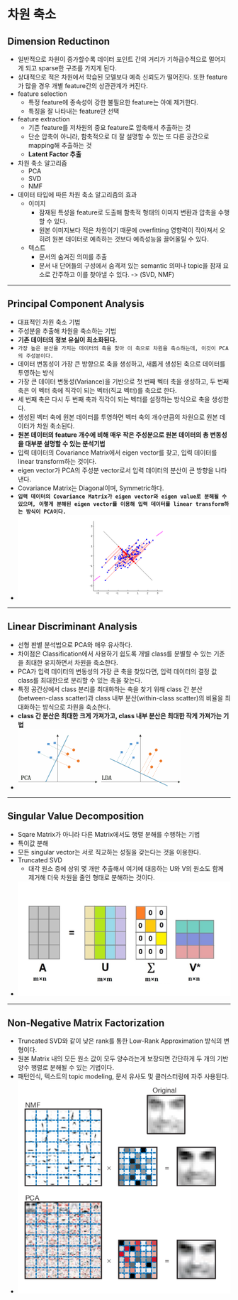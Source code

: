 차원 축소
== 
## Dimension Reductinon
- 일반적으로 차원이 증가할수록 데이터 포인트 간의 거리가 기하급수적으로 멀어지게 되고 sparse한 구조를 가지게 된다.
- 상대적으로 적은 차원에서 학습된 모델보다 예측 신뢰도가 떨어진다. 또한 feature가 많을 경우 개별 feature간의 상관관계가 커진다.
- feature selection
    - 특정 feature에 종속성이 강한 불필요한 feature는 아예 제거한다.
    - 특징을 잘 나타내는 feature만 선택    
- feature extraction
    - 기존 feature를 저차원의 중요 feature로 압축해서 추출하는 것
    - 단순 압축이 아니라, 함축적으로 더 잘 설명할 수 있는 또 다른 공간으로 mapping해 추출하는 것
    - **Latent Factor 추출**
- 차원 축소 알고리즘
    - PCA
    - SVD
    - NMF
- 데이터 타입에 따른 차원 축소 알고리즘의 효과
    - 이미지
        - 잠재된 특성을 feature로 도출해 함축적 형태의 이미지 변환과 압축을 수행할 수 있다.
        - 원본 이미지보다 적은 차원이기 때문에 overfitting 영향력이 작아져서 오히려 원본 데이터로 예측하는 것보다 예측성능을 끌어올릴 수 있다.
    - 텍스트
        - 문서의 숨겨진 의미를 추출
        - 문서 내 단어들의 구성에서 숨격져 있는 semantic 의미나 topic을 잠재 요소로 간주하고 이를 찾아낼 수 있다. -> (SVD, NMF)
---
## Principal Component Analysis
- 대표적인 차원 축소 기법
- 주성분을 추출해 차원을 축소하는 기법
- **기존 데이터의 정보 유실이 최소화된다.**
- `가장 높은 분산을 가지는 데이터의 축을 찾아 이 축으로 차원을 축소하는데, 이것이 PCA의 주성분이다.`
- 데이터 변동성이 가장 큰 방향으로 축을 생성하고, 새롭게 생성된 축으로 데이터를 투영하는 방식
- 가장 큰 데이터 변동성(Variance)을 기반으로 첫 번째 벡터 축을 생성하고, 두 번째 축은 이 벡터 축에 직각이 되는 벡터(직교 벡터)를 축으로 한다.
- 세 번째 축은 다시 두 번째 축과 직각이 되는 벡터를 설정하는 방식으로 축을 생성한다.
- 생성된 벡터 축에 원본 데이터를 투영하면 벡터 축의 개수만큼의 차원으로 원본 데이터가 차원 축소된다.
- **원본 데이터의 feature 개수에 비해 매우 작은 주성분으로 원본 데이터의 총 변동성을 대부분 설명할 수 있는 분석기법**
- 입력 데이터의 Covariance Matrix에서 eigen vector를 찾고, 입력 데이터를 linear transform하는 것이다.
- eigen vector가 PCA의 주성분 vector로서 입력 데이터의 분산이 큰 방향을 나타낸다.
- Covariance Matrix는 Diagonal이며, Symmetric하다.
- **`입력 데이터의 Covariance Matrix가 eigen vector와 eigen value로 분해될 수 있으며, 이렇게 분해된 eigen vector를 이용해 입력 데이터를 linear transform하는 방식이 PCA이다.`**
- ![pca](./img/pca.gif)
---
## Linear Discriminant Analysis
- 선형 판별 분석법으로 PCA와 매우 유사하다.
- 차이점은 Classification에서 사용하기 쉽도록 개별 class를 분별할 수 있는 기준을 최대한 유지하면서 차원을 축소한다.
- PCA가 입력 데이터의 변동성의 가장 큰 축을 찾았다면, 입력 데이터의 결정 값 class를 최대한으로 분리할 수 있는 축을 찾는다.
- 특정 공간상에서 class 분리를 최대화하는 축을 찾기 위해 class 간 분산(between-class scatter)과 class 내부 분산(within-class scatter)의 비율을 최대화하는 방식으로 차원을 축소한다. 
- **class 간 분산은 최대한 크게 가져가고, class 내부 분산은 최대한 작게 가져가는 기법**
- ![lda](./img/lda.png)
---
## Singular Value Decomposition
- Sqare Matrix가 아니라 다른 Matrix에서도 행렬 분해를 수행하는 기법
- 특이값 분해
- 모든 singular vector는 서로 직교하는 성질을 갖는다는 것을 이용한다.
- Truncated SVD
    - 대각 원소 중에 상위 몇 개만 추출해서 여기에 대응하는 U와 V의 원소도 함께 제거해 더욱 차원을 줄인 형태로 분해하는 것이다.    
- ![svd](./img/svd.jpg)
---    
## Non-Negative Matrix Factorization
- Truncated SVD와 같이 낮은 rank를 통한 Low-Rank Approximation 방식의 변형이다.
- 원본 Matrix 내의 모든 원소 값이 모두 양수라는게 보장되면 간단하게 두 개의 기반 양수 행렬로 분해될 수 있는 기법이다.
- 패턴인식, 텍스트의 topic modeling, 문서 유사도 및 클러스터링에 자주 사용된다.
- ![nmf](./img/nmf.png)
